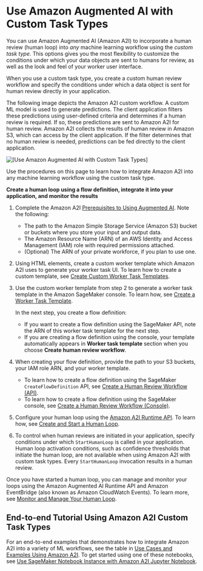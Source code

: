 # Use Amazon Augmented AI with Custom Task Types<a name="a2i-task-types-custom"></a>

You can use Amazon Augmented AI \(Amazon A2I\) to incorporate a human review \(human loop\) into *any* machine learning workflow using the *custom task type*\. This options gives you the most flexibility to customize the conditions under which your data objects are sent to humans for review, as well as the look and feel of your worker user interface\.

When you use a custom task type, you create a custom human review workflow and specify the conditions under which a data object is sent for human review directly in your application\. 

The following image depicts the Amazon A2I custom workflow\. A custom ML model is used to generate predictions\. The client application filters these predictions using user\-defined criteria and determines if a human review is required\. If so, these predictions are sent to Amazon A2I for human review\. Amazon A2I collects the results of human review in Amazon S3, which can access by the client application\. If the filter determines that no human review is needed, predictions can be fed directly to the client application\. 

![\[Use Amazon Augmented AI with Custom Task Types\]](http://docs.aws.amazon.com/sagemaker/latest/dg/images/a2i/diagrams/product-page-diagram_A2I-Components_Custom@2x.png)

Use the procedures on this page to learn how to integrate Amazon A2I into any machine learning workflow using the custom task type\. 

**Create a human loop using a flow definition, integrate it into your application, and monitor the results**

1. Complete the Amazon A2I [Prerequisites to Using Augmented AI](a2i-getting-started-prerequisites.md)\. Note the following: 
   + The path to the Amazon Simple Storage Service \(Amazon S3\) bucket or buckets where you store your input and output data\. 
   + The Amazon Resource Name \(ARN\) of an AWS Identity and Access Management \(IAM\) role with required permissions attached\. 
   + \(Optional\) The ARN of your private workforce, if you plan to use one\. 

1. Using HTML elements, create a custom worker template which Amazon A2I uses to generate your worker task UI\. To learn how to create a custom template, see [Create Custom Worker Task Templates](a2i-custom-templates.md)\. 

1. Use the custom worker template from step 2 to generate a worker task template in the Amazon SageMaker console\. To learn how, see [Create a Worker Task Template](a2i-worker-template-console.md#a2i-create-worker-template-console)\.

   In the next step, you create a flow definition:
   + If you want to create a flow definition using the SageMaker API, note the ARN of this worker task template for the next step\.
   + If you are creating a flow definition using the console, your template automatically appears in **Worker task template** section when you choose **Create human review workflow**\.

1. When creating your flow definition, provide the path to your S3 buckets, your IAM role ARN, and your worker template\. 
   + To learn how to create a flow definition using the SageMaker `CreateFlowDefinition` API, see [Create a Human Review Workflow \(API\)](a2i-create-flow-definition.md#a2i-create-human-review-api)\. 
   + To learn how to create a flow definition using the SageMaker console, see [Create a Human Review Workflow \(Console\)](a2i-create-flow-definition.md#a2i-create-human-review-console)\.

1. Configure your human loop using the [Amazon A2I Runtime API](https://docs.aws.amazon.com/augmented-ai/2019-11-07/APIReference/Welcome.html)\. To learn how, see [Create and Start a Human Loop](a2i-start-human-loop.md)\. 

1. To control when human reviews are initiated in your application, specify conditions under which `StartHumanLoop` is called in your application\. Human loop activation conditions, such as confidence thresholds that initiate the human loop, are not available when using Amazon A2I with custom task types\. Every `StartHumanLoop` invocation results in a human review\.

Once you have started a human loop, you can manage and monitor your loops using the Amazon Augmented AI Runtime API and Amazon EventBridge \(also known as Amazon CloudWatch Events\)\. To learn more, see [Monitor and Manage Your Human Loop](a2i-monitor-humanloop-results.md)\.

## End\-to\-end Tutorial Using Amazon A2I Custom Task Types<a name="a2i-task-types-custom-notebook-demo"></a>

For an end\-to\-end examples that demonstrates how to integrate Amazon A2I into a variety of ML workflows, see the table in [Use Cases and Examples Using Amazon A2I](a2i-task-types-general.md)\. To get started using one of these notebooks, see [Use SageMaker Notebook Instance with Amazon A2I Jupyter Notebook](a2i-task-types-general.md#a2i-task-types-notebook-demo)\.